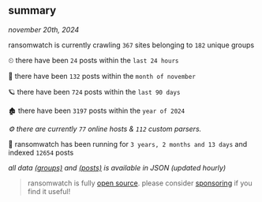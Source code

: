 
## summary
_november 20th, 2024_

ransomwatch is currently crawling `367` sites belonging to `182` unique groups

⏲ there have been `24` posts within the `last 24 hours`

🦈 there have been `132` posts within the `month of november`

🪐 there have been `724` posts within the `last 90 days`

🏚 there have been `3197` posts within the `year of 2024`

_⚙️ there are currently `77` online hosts & `112` custom parsers._

🦕 ransomwatch has been running for `3 years, 2 months and 13 days` and indexed `12654` posts

_all data  [(groups)](http://ransomwhat.telemetry.ltd/groups) and [(posts)](http://ransomwhat.telemetry.ltd/posts) is available in JSON (updated hourly)_

> ransomwatch is fully [open source](https://github.com/joshhighet/ransomwatch#ransomwatch--). please consider [sponsoring](https://github.com/sponsors/joshhighet) if you find it useful!
